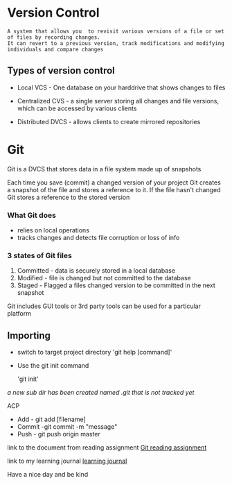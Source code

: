 # Version Control
    A system that allows you  to revisit various versions of a file or set of files by recording changes.
    It can revert to a previous version, track modifications and modifying individuals and compare changes

## Types of version control

- Local  VCS - One database on your harddrive that shows changes to files

- Centralized CVS - a single server storing all changes and file versions, which can be accessed by various clients

- Distributed DVCS - allows clients to create mirrored repositories

# Git

Git is a DVCS that stores data in a file system made up of snapshots

Each time you save (commit) a changed version of your project Git creates a snapshot of the file and stores a reference to it. If the file hasn't changed Git stores a reference to the stored version

### What Git does

- relies on local operations
- tracks changes and detects file corruption or loss of info

### 3 states of Git files

1. Committed - data is securely stored in a local database
1. Modified - file is changed but not committed to the database
1. Staged - Flagged a files changed version to be committed in the next snapshot

Git includes GUI tools or 3rd party tools can be used for a particular platform

## Importing

* switch to target project directory
    'git help [command]'

* Use the git init command

    'git init'

*a new sub dir has been created named .git that is not tracked yet*

ACP  
* Add - git add [filename]
* Commit -git commit -m "message"
* Push - git push origin master

link to the document from reading assignment
[Git reading assignment](https://blog.udemy.com/git-tutorial-a-comprehensive-guide/)

link to my learning journal
[learning journal](https://deannaj401.github.io/learning-journal/)

Have a nice day and be kind




